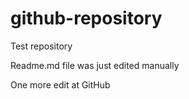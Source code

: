 # github-repository
Test repository

Readme.md file was just edited manually

One more edit at GitHub
